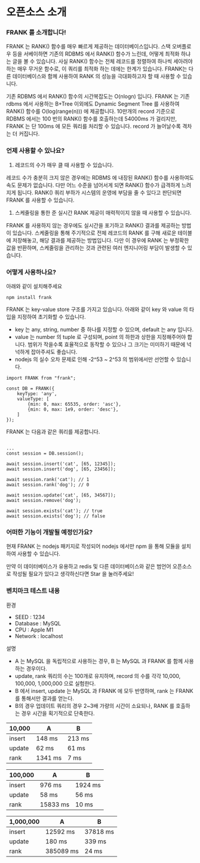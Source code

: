 # 오픈소스 소개

### FRANK 를 소개합니다!

FRANK 는 RANK() 함수를 매우 빠르게 제공하는 데이터베이스입니다. 스택 오버플로우 등을 서베이하면 기존의 RDBMS 에서 RANK() 함수가 느린데, 어떻게 최적화 하냐는 글을 볼 수 있습니다. 사실 RANK() 함수는 전체 레코드를 정렬하여 하나씩 세아려야 하는 매우 무거운 함수로, 이 쿼리를 최적화 하는 데에는 한계가 있습니다. FRANK는 다른 데이터베이스와 함께 사용하여 RANK 의 성능을 극대화하고자 할 때 사용할 수 있습니다.

 

기존 RDBMS 에서 RANK() 함수의 시간복잡도는 O(nlogn) 입니다. FRANK 는 기존 rdbms 에서 사용하는 B+Tree 이외에도 Dynamic Segment Tree 를 사용하여 RANK() 함수를 O(log(range(n))) 에 제공합니다. 10만개의 record 기준으로 RDBMS 에서는 100 번의 RANK() 함수를 호출하는데 54000ms 가 걸리지만, FRANK 는 단 100ms 에 모든 쿼리를 처리할 수 있습니다. record 가 늘어날수록 격차는 더 커집니다.

### 언제 사용할 수 있나요?

1. 레코드의 수가 매우 클 때 사용할 수 있습니다.

레코드 수가 충분히 크지 않은 경우에는 RDBMS 에 내장된 RANK() 함수를 사용하여도 속도 문제가 없습니다. 다만 어느 수준을 넘어서게 되면 RANK() 함수가 급격하게 느려지게 됩니다. RANK() 쿼리 부하가 시스템의 운영에 부담을 줄 수 있다고 판단되면 FRANK 를 사용할 수 있습니다.

1. 스케줄링을 통한 준 실시간 RANK 제공이 매력적이지 않을 때 사용할 수 있습니다.

FRANK 를 사용하지 않는 경우에도 실시간을 포기하고 RANK() 결과를 제공하는 방법이 있습니다. 스케줄링을 통해 주기적으로 전체 레코드의 RANK 를 구해 새로운 테이블에 저장해놓고, 해당 결과를 제공하는 방법입니다. 다만 이 경우에 RANK 는 부정확한 값을 반환하며, 스케줄링을 관리하는 것과 관련된 여러 엔지니어링 부담이 발생할 수 있습니다.

### 어떻게 사용하나요?

아래와 같이 설치해주세요

```tsx
npm install frank
```

FRANK 는 key-value store 구조를 가지고 있습니다. 아래와 같이 key 와 value 의 타입을 지정하여 초기화할 수 있습니다.

- key 는 any, string, number 중 하나를 지정할 수 있으며, default 는 any 입니다.
- value 는 number 의 tuple 로 구성되며, point 의 하한과 상한을 지정해주어야 합니다. 범위가 작을수록 효율적으로 동작할 수 있으나 그 크기는 미미하기 때문에 넉넉하게 잡아주셔도 좋습니다.
- nodejs 의 실수 오차 문제로 인해 -2^53 ~ 2^53 의 범위에서만 선언할 수 있습니다.

```tsx
import FRANK from "frank";

const DB = FRANK({
    keyType: 'any',
    valueType: [
        {min: 0, max: 65535, order: 'asc'}, 
        {min: 0, max: 1e9, order: 'desc'},
    ]
});
```

FRANK 는 다음과 같은 쿼리를 제공합니다.

```tsx

...
const session = DB.session();

await session.insert('cat', [65, 12345]);
await session.insert('dog', [65, 23456]);

await session.rank('cat'); // 1
await session.rank('dog'); // 0

await session.update('cat', [65, 34567]);
await session.remove('dog');

await session.exists('cat'); // true
await session.exists('dog'); // false
```

### 어떠한 기능이 개발될 예정인가요?

현재 FRANK 는 nodejs 패키지로 작성되어 nodejs 에서만  npm 을 통해 모듈을 설치하여 사용할 수 있습니다.

만약 이 데이터베이스가 유용하고 redis 및 다른 데이터베이스와 같은 범언어 오픈소스로 작성될 필요가 있다고 생각하신다면 Star 을 눌러주세요!

### 벤치마크 테스트 내용

환경

- SEED : 1234
- Database : MySQL
- CPU : Apple M1
- Network : localhost

설명

- A 는 MySQL 을 독립적으로 사용하는 경우, B 는 MySQL 과 FRANK 를 함께 사용하는 경우이다.
- update, rank 쿼리의 수는 100개로 유지하며, record 의 수를 각각 10,000, 100,000, 1,000,000 으로 실험한다.
- B 에서 insert, update 는 MySQL 과 FRANK 에 모두 반영하며, rank 는 FRANK 를 통해서만 결과를 얻는다.
- B의 경우 업데이트 쿼리의 경우 2~3배 가량의 시간이 소요되나, RANK 를 호출하는 경우 시간을 획기적으로 단축한다.

| 10,000 | A | B |
| --- | --- | --- |
| insert | 148 ms | 213 ms |
| update | 62 ms | 61 ms |
| rank | 1341 ms | 7 ms |

| 100,000 | A | B |
| --- | --- | --- |
| insert | 976 ms | 1924 ms |
| update | 58 ms | 56 ms |
| rank | 15833 ms | 10 ms |

| 1,000,000 | A | B |
| --- | --- | --- |
| insert | 12592 ms | 37818 ms |
| update | 180 ms | 339 ms |
| rank | 385089 ms | 24 ms |